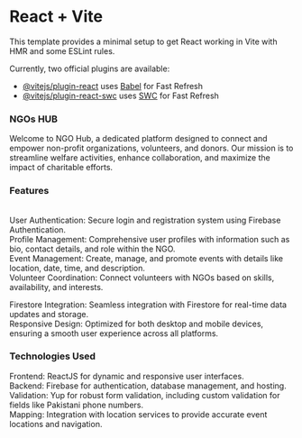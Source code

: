 # React + Vite

This template provides a minimal setup to get React working in Vite with HMR and some ESLint rules.

Currently, two official plugins are available:

- [@vitejs/plugin-react](https://github.com/vitejs/vite-plugin-react/blob/main/packages/plugin-react/README.md) uses [Babel](https://babeljs.io/) for Fast Refresh
- [@vitejs/plugin-react-swc](https://github.com/vitejs/vite-plugin-react-swc) uses [SWC](https://swc.rs/) for Fast Refresh

<h3> NGOs HUB</h3> 
 <p> Welcome to NGO Hub, a dedicated platform designed to connect and empower non-profit organizations, volunteers, and donors. Our mission is to streamline welfare activities, enhance collaboration, and maximize the impact of charitable efforts.
</p>
 <h3>Features</h3>
 <br>
User Authentication: Secure login and registration system using Firebase Authentication.
<br>
Profile Management: Comprehensive user profiles with information such as bio, contact details, and role within the NGO.
<br>
Event Management: Create, manage, and promote events with details like location, date, time, and description.
<br>
Volunteer Coordination: Connect volunteers with NGOs based on skills, availability, and interests.
<br>

Firestore Integration: Seamless integration with Firestore for real-time data updates and storage.
<br>
Responsive Design: Optimized for both desktop and mobile devices, ensuring a smooth user experience across all platforms.
 <h3>Technologies Used</h3>

Frontend: ReactJS for dynamic and responsive user interfaces.
<br>
Backend: Firebase for authentication, database management, and hosting.
<br>
Validation: Yup for robust form validation, including custom validation for fields like Pakistani phone numbers.
<br>
Mapping: Integration with location services to provide accurate event locations and navigation.
